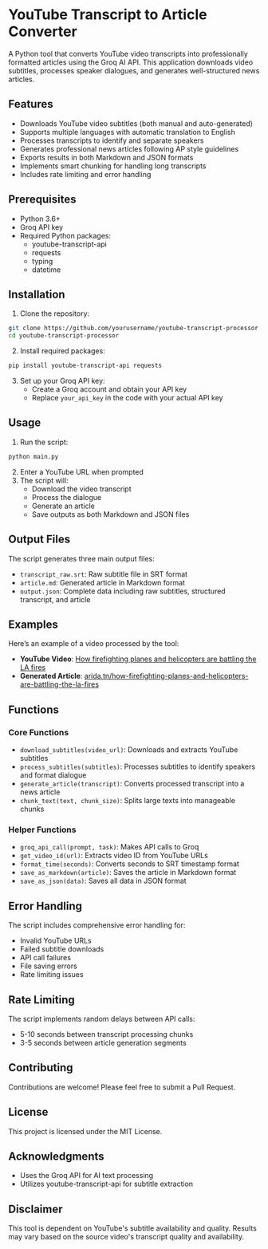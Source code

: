 # YouTube Transcript to Article Converter

A Python tool that converts YouTube video transcripts into professionally formatted articles using the Groq AI API. This application downloads video subtitles, processes speaker dialogues, and generates well-structured news articles.

## Features

- Downloads YouTube video subtitles (both manual and auto-generated)
- Supports multiple languages with automatic translation to English
- Processes transcripts to identify and separate speakers
- Generates professional news articles following AP style guidelines
- Exports results in both Markdown and JSON formats
- Implements smart chunking for handling long transcripts
- Includes rate limiting and error handling

## Prerequisites

- Python 3.6+
- Groq API key
- Required Python packages:
  - youtube-transcript-api
  - requests
  - typing
  - datetime

## Installation

1. Clone the repository:
```bash
git clone https://github.com/yourusername/youtube-transcript-processor.git
cd youtube-transcript-processor
```

2. Install required packages:
```bash
pip install youtube-transcript-api requests
```

3. Set up your Groq API key:
   - Create a Groq account and obtain your API key
   - Replace `your_api_key` in the code with your actual API key

## Usage

1. Run the script:
```bash
python main.py
```

2. Enter a YouTube URL when prompted
3. The script will:
   - Download the video transcript
   - Process the dialogue
   - Generate an article
   - Save outputs as both Markdown and JSON files

## Output Files

The script generates three main output files:
- `transcript_raw.srt`: Raw subtitle file in SRT format
- `article.md`: Generated article in Markdown format
- `output.json`: Complete data including raw subtitles, structured transcript, and article

## Examples  

Here’s an example of a video processed by the tool:  

- **YouTube Video**: [How firefighting planes and helicopters are battling the LA fires](https://www.youtube.com/watch?v=0d-uc8p5GrE)  
- **Generated Article**: [arida.tn/how-firefighting-planes-and-helicopters-are-battling-the-la-fires](https://arida.tn/how-firefighting-planes-and-helicopters-are-battling-the-la-fires)  

## Functions

### Core Functions

- `download_subtitles(video_url)`: Downloads and extracts YouTube subtitles
- `process_subtitles(subtitles)`: Processes subtitles to identify speakers and format dialogue
- `generate_article(transcript)`: Converts processed transcript into a news article
- `chunk_text(text, chunk_size)`: Splits large texts into manageable chunks

### Helper Functions

- `groq_api_call(prompt, task)`: Makes API calls to Groq
- `get_video_id(url)`: Extracts video ID from YouTube URLs
- `format_time(seconds)`: Converts seconds to SRT timestamp format
- `save_as_markdown(article)`: Saves the article in Markdown format
- `save_as_json(data)`: Saves all data in JSON format

## Error Handling

The script includes comprehensive error handling for:
- Invalid YouTube URLs
- Failed subtitle downloads
- API call failures
- File saving errors
- Rate limiting issues

## Rate Limiting

The script implements random delays between API calls:
- 5-10 seconds between transcript processing chunks
- 3-5 seconds between article generation segments

## Contributing

Contributions are welcome! Please feel free to submit a Pull Request.

## License

This project is licensed under the MIT License.

## Acknowledgments

- Uses the Groq API for AI text processing
- Utilizes youtube-transcript-api for subtitle extraction

## Disclaimer

This tool is dependent on YouTube's subtitle availability and quality. Results may vary based on the source video's transcript quality and availability.

